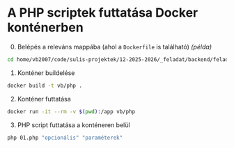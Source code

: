 # A PHP scriptek futtatása Docker konténerben

0. Belépés a releváns mappába (ahol a `Dockerfile` is található) *(példa)*

```bash
cd home/vb2007/code/sulis-projektek/12-2025-2026/_feladat/backend/feladat_2025_09_23_php_alapok/src
```

1. Konténer buildelése

```bash
docker build -t vb/php .
```

2. Konténer futtatása

```bash
docker run -it --rm -v $(pwd):/app vb/php
```

3. PHP script futtatása a konténeren belül

```bash
php 01.php "opcionális" "paraméterek"
```
